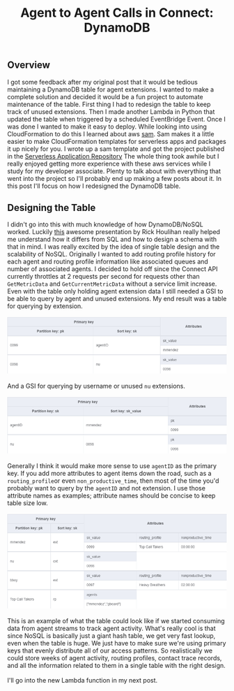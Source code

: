 ﻿---
title: "Agent to Agent Calls in Connect: DynamoDB"
author_profile: true
excerpt: "Designing a DynamoDB Table with it's future in mind."
header:
  overlay_image: /assets/img/home-header.jpg
  actions:
    - label: "View on Github"
      url: "https://github.com/michael-dez/awsconnect-extensions"
---
## Overview
I got some feedback after my original post that it would be tedious maintaining a DynamoDB table for agent extensions. 
I wanted to make a complete solution and decided it would be a fun project to automate maintenance of the table.
First thing I had to redesign the table to keep track of unused extensions.
Then I made another Lambda in Python that updated the table when triggered by a scheduled EventBridge Event.
Once I was done I wanted to make it easy to deploy.
While looking into using CloudFormation to do this I learned about aws
[sam](https://aws.amazon.com/serverless/sam/).  Sam makes it a little easier to make CloudFormation templates for serverless apps and packages it up nicely for you.
I wrote up a sam template and got the project published in the [Serverless Application Repository](https://serverlessrepo.aws.amazon.com/applications/us-east-1/828393986024/awsconnect-extensions)
The whole thing took awhile but I really enjoyed getting more experience with these aws services while I study for my developer associate. Plenty to talk about with everything that went into the project so I'll probably end up making a few posts about it. In this post I'll focus on how I redesigned the DynamoDB table.
## Designing the Table
I didn't go into this with much knowledge of how DynamoDB/NoSQL worked.
Luckily [this](https://www.youtube.com/watch?v=HaEPXoXVf2k) awesome presentation by Rick Houlihan really helped me understand how it differs from SQL and how to design a schema with that in mind.
I was really excited by the idea of single table design and the scalability of NoSQL.
Originally I wanted to add routing profile history for each agent and routing profile information like associated queues and number of associated agents. I decided to hold off since the Connect API currently throttles at 2 requests per second for requests other than `GetMetricData` and `GetCurrentMetricData` without a service limit increase. 
Even with the table only holding agent extension data I still needed a GSI to be able to query by agent and unused extensions.
My end result was a table for querying by extension.   
<br>
![Table](/assets/img/connect-ext2/AgentData.png)  
<br>
And a GSI for querying by username or unused `nu` extensions.  
<br>
![GSI](/assets/img/connect-ext2/GSI_AgentData_skIndex.png)  
<br>
Generally I think it would make more sense to use `agentID` as the primary key.
If you add more attributes to agent items down the road, such as a `routing_profile`or even `non_productive_time`, then most of the time you'd probably want to query by the `agentID` and not extension. I use those attribute names as examples; attribute names should be concise to keep table size low.  
<br>
![GSI](/assets/img/connect-ext2/AgentData2.png)  
<br>
This is an example of what the table could look like if we started consuming data from agent streams to track agent activity. What's really cool is that since NoSQL is basically just a giant hash table, we get very fast lookup, even when the table is huge. We just have to make sure we're using primary keys that evenly distribute all of our access patterns. So realistically we could store weeks of agent activity, routing profiles, contact trace records, and all the information related to them in a single table with the right design.  
<br>
I'll go into the new Lambda function in my next post.
